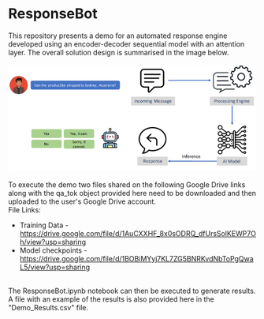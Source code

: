 # ResponseBot

This repository presents a demo for an automated response engine developed using an encoder-decoder sequential model with an attention layer. The overall solution design is summarised in the image below. <br>
<br>
![ResBot_fig](https://github.com/supratim1121992/ResponseBot/blob/main/ResponseBot.png?raw=true) <br>
<br>
To execute the demo two files shared on the following Google Drive links along with the qa_tok object provided here need to be downloaded and then uploaded to the user's Google Drive account. <br>
File Links: 
* Training Data - https://drive.google.com/file/d/1AuCXXHF_8x0sODRQ_dfUrsSolKEWP7Oh/view?usp=sharing
* Model checkpoints - https://drive.google.com/file/d/1BOBiMYyj7KL7ZG5BNRKvdNbToPgQwaL5/view?usp=sharing
<br>
The ResponseBot.ipynb notebook can then be executed to generate results. A file with an example of the results is also provided here in the "Demo_Results.csv" file.

